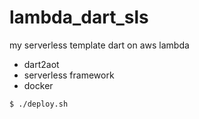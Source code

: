 # lambda_dart_sls

my serverless template dart on aws lambda

  - dart2aot
  - serverless framework
  - docker

```
$ ./deploy.sh
```